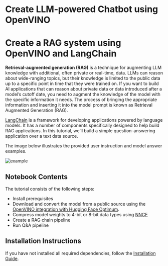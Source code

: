 # Create LLM-powered Chatbot using OpenVINO

# Create a RAG system using OpenVINO and LangChain

**Retrieval-augmented generation (RAG)** is a technique for augmenting LLM knowledge with additional, often private or real-time, data. LLMs can reason about wide-ranging topics, but their knowledge is limited to the public data up to a specific point in time that they were trained on. If you want to build AI applications that can reason about private data or data introduced after a model’s cutoff date, you need to augment the knowledge of the model with the specific information it needs. The process of bringing the appropriate information and inserting it into the model prompt is known as Retrieval Augmented Generation (RAG).

[LangChain](https://python.langchain.com/docs/get_started/introduction) is a framework for developing applications powered by language models. It has a number of components specifically designed to help build RAG applications. In this tutorial, we’ll build a simple question-answering application over a text data source.

The image below illustrates the provided user instruction and model answer examples.

![example](https://github.com/openvinotoolkit/openvino_notebooks/assets/91237924/c47550b9-f28e-48af-a6fe-63b6c5b68ca7)

## Notebook Contents

The tutorial consists of the following steps:

- Install prerequisites
- Download and convert the model from a public source using the [OpenVINO integration with Hugging Face Optimum](https://huggingface.co/blog/openvino).
- Compress model weights to 4-bit or 8-bit data types using [NNCF](https://github.com/openvinotoolkit/nncf)
- Create a RAG chain pipeline
- Run Q&A pipeline

## Installation Instructions
If you have not installed all required dependencies, follow the [Installation Guide](../../README.md).